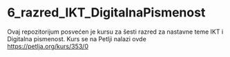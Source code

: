 # 6_razred_IKT_DigitalnaPismenost

Ovaj repozitorijum posvećen je kursu za šesti razred za nastavne teme IKT i Digitalna pismenost. Kurs se na Petlji nalazi ovde https://petlja.org/kurs/353/0
